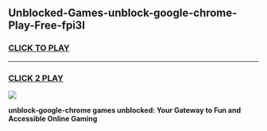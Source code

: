 
## Unblocked-Games-unblock-google-chrome-Play-Free-fpi3l
<h3>
<a href="https://premium76.site?title=unblock-google-chrome&ref=18A1">CLICK TO PLAY</a></h3>
<hr>

<h3>
<a href="https://premium76.site?title=unblock-google-chrome&ref=18A1">CLICK 2 PLAY</a>
  
</h3>

<a href="https://premium76.site?title=unblock-google-chrome&ref=18A1"><img src="https://clearcache.store/games.png"></a>


**unblock-google-chrome games unblocked: Your Gateway to Fun and Accessible Online Gaming**

